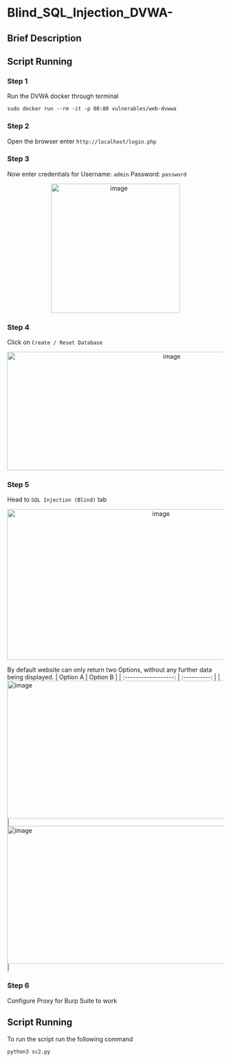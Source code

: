 # Blind_SQL_Injection_DVWA-

## Brief Description

## Script Running

### Step 1
  Run the DVWA docker through terminal
  ```
  sudo docker run --rm -it -p 80:80 vulnerables/web-dvwwa
  ```
### Step 2
  Open the browser enter `http://localhost/login.php`

### Step 3
  Now enter credentials for Username: `admin` Password: `password`

<p align="center"><img width="300" height="300" alt="image" src="https://github.com/user-attachments/assets/9c6c1812-427c-4518-a57e-7196e2843844" /></p>

### Step 4
  Click on  `Create / Reset Database`
<p align="center"><img width="750" height="275" alt="image" src="https://github.com/user-attachments/assets/b83ad2b3-9b5a-4755-9e3e-47fb6bd7b9c3" /></p>

### Step 5
  Head to `SQL Injection (Blind)` tab
<p align="center"><img width="700" height="350" alt="image" src="https://github.com/user-attachments/assets/38f2f475-2b76-41e5-8c3d-6e5653cbd1cd" /> </p>

  By default website can only return two Options, without any further data being displayed.
| Option A | Option B | 
| :------------------: | :----------: |
| <img width="605" height="320" alt="image" src="https://github.com/user-attachments/assets/5df58529-73e3-4d91-bb7f-8ca7059918bd" />  | <img width="605" height="320" alt="image" src="https://github.com/user-attachments/assets/fab242b8-f33e-4102-bc1c-76470dda3d86" />  | 

### Step 6
  Configure Proxy for Burp Suite to work
<p align="center"></p>

## Script Running
  To run the script run the following command
  ```
  python3 sc2.py
  ```
